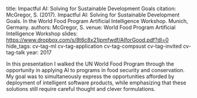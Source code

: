 title: Impactful AI: Solving for Sustainable Development Goals
citation: McGregor, S. (2017). Impactful AI: Solving for Sustainable Development Goals. In the World Food Program Artificial Intelligence Workshop. Munich, Germany.
authors: McGregor, S.
venue: World Food Program Artificial Intelligence Workshop
slides: https://www.dropbox.com/s/8t6c8x21ipmfwdf/AIforGood.pdf?dl=0
hide_tags: cv-tag-ml cv-tag-application cv-tag-compsust cv-tag-invited cv-tag-talk
year: 2017

In this presentation I walked the UN World Food Program through the opportunity in applying AI to programs in food security and conservation. My goal was to simultaneously express the opportunities afforded by deployment of intelligent software products, while emphasizing that these solutions still require careful thought and clever formulations.
